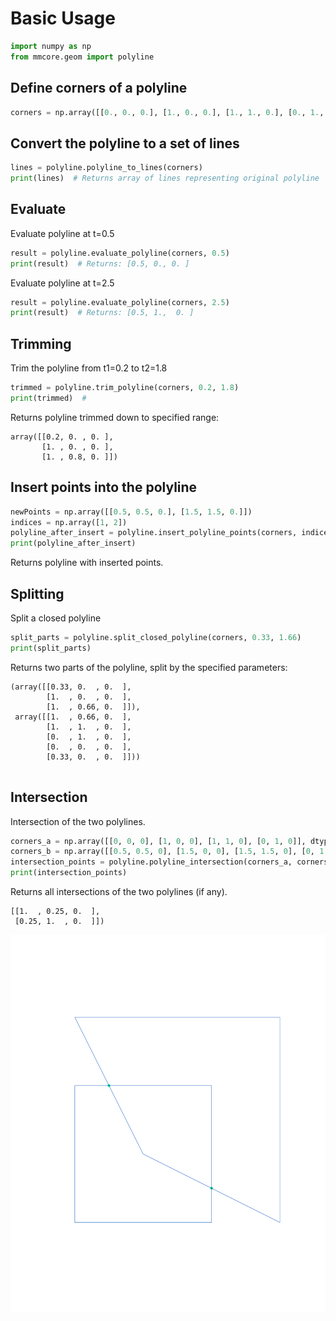 # Basic Usage

```python
import numpy as np
from mmcore.geom import polyline
```

## Define corners of a polyline

```python
corners = np.array([[0., 0., 0.], [1., 0., 0.], [1., 1., 0.], [0., 1., 0.]])
```

## Convert the polyline to a set of lines

```python
lines = polyline.polyline_to_lines(corners)
print(lines)  # Returns array of lines representing original polyline
```

## Evaluate

Evaluate polyline at t=0.5

```python
result = polyline.evaluate_polyline(corners, 0.5)
print(result)  # Returns: [0.5, 0., 0. ]
```

Evaluate polyline at t=2.5

```python
result = polyline.evaluate_polyline(corners, 2.5)
print(result)  # Returns: [0.5, 1.,  0. ]
```

## Trimming

Trim the polyline from t1=0.2 to t2=1.8

```python
trimmed = polyline.trim_polyline(corners, 0.2, 1.8)
print(trimmed)  #
```

Returns polyline trimmed down to specified range:

```
array([[0.2, 0. , 0. ],
       [1. , 0. , 0. ],
       [1. , 0.8, 0. ]])
```

## Insert points into the polyline

```python
newPoints = np.array([[0.5, 0.5, 0.], [1.5, 1.5, 0.]])
indices = np.array([1, 2])
polyline_after_insert = polyline.insert_polyline_points(corners, indices, newPoints)
print(polyline_after_insert)
```

Returns polyline with inserted points.

## Splitting

Split a closed polyline

```python
split_parts = polyline.split_closed_polyline(corners, 0.33, 1.66)
print(split_parts)

```

Returns two parts of the polyline, split by the specified parameters:

```
(array([[0.33, 0.  , 0.  ],
        [1.  , 0.  , 0.  ],
        [1.  , 0.66, 0.  ]]),
 array([[1.  , 0.66, 0.  ],
        [1.  , 1.  , 0.  ],
        [0.  , 1.  , 0.  ],
        [0.  , 0.  , 0.  ],
        [0.33, 0.  , 0.  ]]))
       
```

## Intersection

Intersection of the two polylines.

```python
corners_a = np.array([[0, 0, 0], [1, 0, 0], [1, 1, 0], [0, 1, 0]], dtype=float)
corners_b = np.array([[0.5, 0.5, 0], [1.5, 0, 0], [1.5, 1.5, 0], [0, 1.5, 0]], dtype=float)
intersection_points = polyline.polyline_intersection(corners_a, corners_b)
print(intersection_points)
```

Returns all intersections of the two polylines (if any).

```
[[1.  , 0.25, 0.  ],
 [0.25, 1.  , 0.  ]])

```

![Polylines Intersection](../../docs/polyline-intersection.svg "Polylines Intersection")


